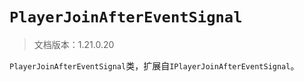 # `PlayerJoinAfterEventSignal`

> 文档版本：1.21.0.20

`PlayerJoinAfterEventSignal`类，扩展自`IPlayerJoinAfterEventSignal`。
